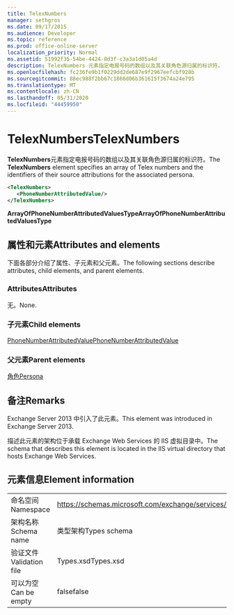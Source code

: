 ```yaml
---
title: TelexNumbers
manager: sethgros
ms.date: 09/17/2015
ms.audience: Developer
ms.topic: reference
ms.prod: office-online-server
localization_priority: Normal
ms.assetid: 51992f35-54be-4424-8d3f-c3a3a1d05a4d
description: TelexNumbers 元素指定电报号码的数组以及其关联角色源归属的标识符。
ms.openlocfilehash: fc236fe9b1f0229dd2de687e9f2967eefcbf928b
ms.sourcegitcommit: 88ec988f2bb67c1866d06b361615f3674a24e795
ms.translationtype: MT
ms.contentlocale: zh-CN
ms.lasthandoff: 05/31/2020
ms.locfileid: "44459950"
---
```

# <a name="telexnumbers"></a><span data-ttu-id="689ca-103">TelexNumbers</span><span class="sxs-lookup"><span data-stu-id="689ca-103">TelexNumbers</span></span>

<span data-ttu-id="689ca-104">**TelexNumbers**元素指定电报号码的数组以及其关联角色源归属的标识符。</span><span class="sxs-lookup"><span data-stu-id="689ca-104">The **TelexNumbers** element specifies an array of Telex numbers and the identifiers of their source attributions for the associated persona.</span></span> 
  
```XML
<TelexNumbers>
   <PhoneNumberAttributedValue/>
</TelexNumbers>
```

 <span data-ttu-id="689ca-105">**ArrayOfPhoneNumberAttributedValuesType**</span><span class="sxs-lookup"><span data-stu-id="689ca-105">**ArrayOfPhoneNumberAttributedValuesType**</span></span>
## <a name="attributes-and-elements"></a><span data-ttu-id="689ca-106">属性和元素</span><span class="sxs-lookup"><span data-stu-id="689ca-106">Attributes and elements</span></span>

<span data-ttu-id="689ca-107">下面各部分介绍了属性、子元素和父元素。</span><span class="sxs-lookup"><span data-stu-id="689ca-107">The following sections describe attributes, child elements, and parent elements.</span></span>
  
### <a name="attributes"></a><span data-ttu-id="689ca-108">Attributes</span><span class="sxs-lookup"><span data-stu-id="689ca-108">Attributes</span></span>

<span data-ttu-id="689ca-109">无。</span><span class="sxs-lookup"><span data-stu-id="689ca-109">None.</span></span>
  
### <a name="child-elements"></a><span data-ttu-id="689ca-110">子元素</span><span class="sxs-lookup"><span data-stu-id="689ca-110">Child elements</span></span>

[<span data-ttu-id="689ca-111">PhoneNumberAttributedValue</span><span class="sxs-lookup"><span data-stu-id="689ca-111">PhoneNumberAttributedValue</span></span>](phonenumberattributedvalue.md)
  
### <a name="parent-elements"></a><span data-ttu-id="689ca-112">父元素</span><span class="sxs-lookup"><span data-stu-id="689ca-112">Parent elements</span></span>

[<span data-ttu-id="689ca-113">角色</span><span class="sxs-lookup"><span data-stu-id="689ca-113">Persona</span></span>](persona.md)
  
## <a name="remarks"></a><span data-ttu-id="689ca-114">备注</span><span class="sxs-lookup"><span data-stu-id="689ca-114">Remarks</span></span>

<span data-ttu-id="689ca-115">Exchange Server 2013 中引入了此元素。</span><span class="sxs-lookup"><span data-stu-id="689ca-115">This element was introduced in Exchange Server 2013.</span></span>
  
<span data-ttu-id="689ca-116">描述此元素的架构位于承载 Exchange Web Services 的 IIS 虚拟目录中。</span><span class="sxs-lookup"><span data-stu-id="689ca-116">The schema that describes this element is located in the IIS virtual directory that hosts Exchange Web Services.</span></span>
  
## <a name="element-information"></a><span data-ttu-id="689ca-117">元素信息</span><span class="sxs-lookup"><span data-stu-id="689ca-117">Element information</span></span>

|||
|:-----|:-----|
|<span data-ttu-id="689ca-118">命名空间</span><span class="sxs-lookup"><span data-stu-id="689ca-118">Namespace</span></span>  <br/> |https://schemas.microsoft.com/exchange/services/2006/types  <br/> |
|<span data-ttu-id="689ca-119">架构名称</span><span class="sxs-lookup"><span data-stu-id="689ca-119">Schema name</span></span>  <br/> |<span data-ttu-id="689ca-120">类型架构</span><span class="sxs-lookup"><span data-stu-id="689ca-120">Types schema</span></span>  <br/> |
|<span data-ttu-id="689ca-121">验证文件</span><span class="sxs-lookup"><span data-stu-id="689ca-121">Validation file</span></span>  <br/> |<span data-ttu-id="689ca-122">Types.xsd</span><span class="sxs-lookup"><span data-stu-id="689ca-122">Types.xsd</span></span>  <br/> |
|<span data-ttu-id="689ca-123">可以为空</span><span class="sxs-lookup"><span data-stu-id="689ca-123">Can be empty</span></span>  <br/> |<span data-ttu-id="689ca-124">false</span><span class="sxs-lookup"><span data-stu-id="689ca-124">false</span></span>  <br/> |
   

